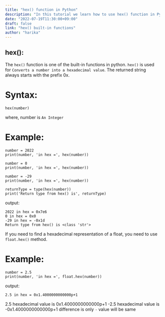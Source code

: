 ```yaml
---
title: "hex() function in Python"
description: "In this tutorial we learn how to use hex() function in Python"
date: "2022-07-19T11:30:00+09:00"
draft: false
link: "hex() built-in functions"
author: "harika"
---
```


## hex():
The `hex()` function is one of the built-in functions in python.
`hex()` is used for	`Converts a number into a hexadecimal value`.
The returned string always starts with the prefix 0x.

# Syntax:
```
hex(number)
```
where,
number is `An Integer`

# Example:
```
number = 2022
print(number, 'in hex =', hex(number))

number = 0
print(number, 'in hex =', hex(number))

number = -29
print(number, 'in hex =', hex(number))

returnType = type(hex(number))
print('Return type from hex() is', returnType)
```
output:
```
2022 in hex = 0x7e6
0 in hex = 0x0
-29 in hex = -0x1d
Return type from hex() is <class 'str'>
```
If you need to find a hexadecimal representation of a float, you need to use `float.hex()` method.

# Example:
```
number = 2.5
print(number, 'in hex =', float.hex(number))
```
output:
```
2.5 in hex = 0x1.4000000000000p+1
```
2.5 hexadecimal value is 0x1.4000000000000p+1
-2.5 hexadecimal value is -0x1.4000000000000p+1 difference is only `-` value will be same 


